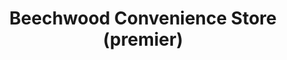 ---
title: "Beechwood Convenience Store (premier)"
url: /grimsby/beechwood-convenience-store-premier/
shop: convenience
---
